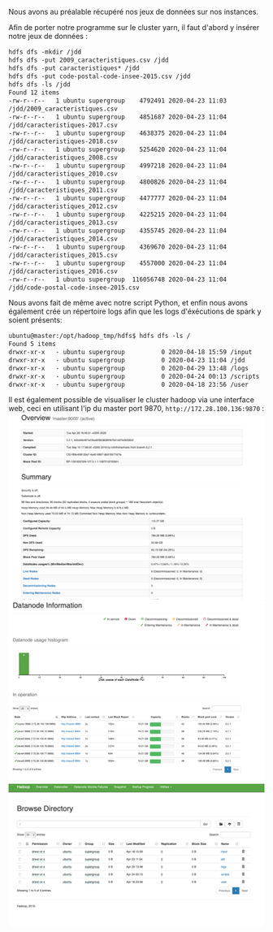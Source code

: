 Nous avons au préalable récupéré nos jeux de données sur nos instances. 

Afin de porter notre programme sur le cluster yarn, il faut d'abord y insérer notre jeux de données : 
```
hdfs dfs -mkdir /jdd
hdfs dfs -put 2009_caracteristiques.csv /jdd
hdfs dfs -put caracteristiques* /jdd
hdfs dfs -put code-postal-code-insee-2015.csv /jdd
hdfs dfs -ls /jdd
Found 12 items
-rw-r--r--   1 ubuntu supergroup    4792491 2020-04-23 11:03 /jdd/2009_caracteristiques.csv
-rw-r--r--   1 ubuntu supergroup    4851687 2020-04-23 11:04 /jdd/caracteristiques-2017.csv
-rw-r--r--   1 ubuntu supergroup    4638375 2020-04-23 11:04 /jdd/caracteristiques-2018.csv
-rw-r--r--   1 ubuntu supergroup    5254620 2020-04-23 11:04 /jdd/caracteristiques_2008.csv
-rw-r--r--   1 ubuntu supergroup    4997218 2020-04-23 11:04 /jdd/caracteristiques_2010.csv
-rw-r--r--   1 ubuntu supergroup    4800826 2020-04-23 11:04 /jdd/caracteristiques_2011.csv
-rw-r--r--   1 ubuntu supergroup    4477777 2020-04-23 11:04 /jdd/caracteristiques_2012.csv
-rw-r--r--   1 ubuntu supergroup    4225215 2020-04-23 11:04 /jdd/caracteristiques_2013.csv
-rw-r--r--   1 ubuntu supergroup    4355745 2020-04-23 11:04 /jdd/caracteristiques_2014.csv
-rw-r--r--   1 ubuntu supergroup    4369670 2020-04-23 11:04 /jdd/caracteristiques_2015.csv
-rw-r--r--   1 ubuntu supergroup    4557000 2020-04-23 11:04 /jdd/caracteristiques_2016.csv
-rw-r--r--   1 ubuntu supergroup  116056748 2020-04-23 11:04 /jdd/code-postal-code-insee-2015.csv
```

Nous avons fait de même avec notre script Python, et enfin nous avons également crée un répertoire logs afin que les logs d'éxécutions de spark y soient présents:
```
ubuntu@master:/opt/hadoop_tmp/hdfs$ hdfs dfs -ls /
Found 5 items
drwxr-xr-x   - ubuntu supergroup          0 2020-04-18 15:59 /input
drwxr-xr-x   - ubuntu supergroup          0 2020-04-23 11:04 /jdd
drwxr-xr-x   - ubuntu supergroup          0 2020-04-29 13:48 /logs
drwxr-xr-x   - ubuntu supergroup          0 2020-04-24 00:13 /scripts
drwxr-xr-x   - ubuntu supergroup          0 2020-04-18 23:56 /user
```

Il est également possible de visualiser le cluster hadoop via une interface web, ceci en utilisant l'ip du master port 9870, `http://172.28.100.136:9870` : 
![](https://github.com/daviddemacedo/sid_spark/blob/master/img/hdfs.png)
![](https://github.com/daviddemacedo/sid_spark/blob/master/img/hdfs1.png)
![](https://github.com/daviddemacedo/sid_spark/blob/master/img/hdfs2.png)



